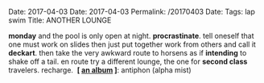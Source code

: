 Date: 2017-04-03
Date: 2017-04-03
Permalink: /20170403
Date: 
Tags: lap swim
Title: ANOTHER LOUNGE
  
**monday** and the pool is only open at night. **procrastinate**. tell oneself that one must work on slides then just put together work from others and call it **deckart**. then take the very awkward route to horsens as if **intending** to shake off a tail. en route try a different lounge, the one for **second class** travelers. recharge. 
**[ [an album](https://www.youtube.com/watch?v=BVO_R8uvMhE) ]**: antiphon (alpha mist)